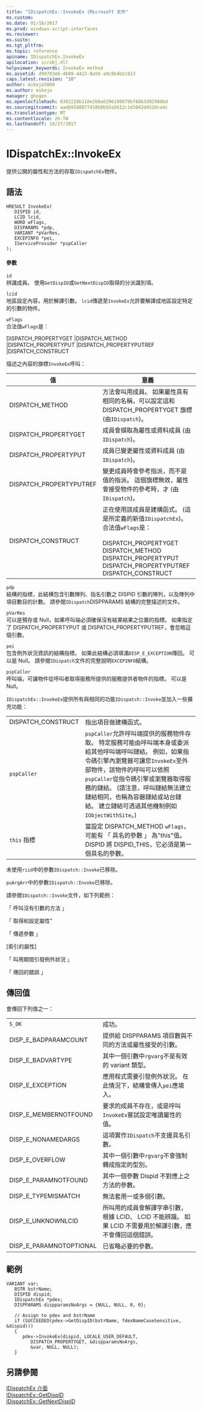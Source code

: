 ```yaml
---
title: "IDispatchEx::InvokeEx |Microsoft 文件"
ms.custom: 
ms.date: 01/18/2017
ms.prod: windows-script-interfaces
ms.reviewer: 
ms.suite: 
ms.tgt_pltfrm: 
ms.topic: reference
apiname: IDispatchEx.InvokeEx
apilocation: scrobj.dll
helpviewer_keywords: InvokeEx method
ms.assetid: d90783e6-4b89-4423-8a56-a9c8b4b2c813
caps.latest.revision: "10"
author: mikejo5000
ms.author: mikejo
manager: ghogen
ms.openlocfilehash: 6302228b110e2b0a6296190079bf60b3d92980bd
ms.sourcegitcommit: aadb9588877418b8b55a5612c1d3842d4520ca4c
ms.translationtype: MT
ms.contentlocale: zh-TW
ms.lasthandoff: 10/27/2017
---
```

# <a name="idispatchexinvokeex"></a>IDispatchEx::InvokeEx
提供公開的屬性和方法的存取`IDispatchEx`物件。  
  
## <a name="syntax"></a>語法  
  
```  
HRESULT InvokeEx(  
   DISPID id,  
   LCID lcid,  
   WORD wFlags,  
   DISPARAMS *pdp,  
   VARIANT *pVarRes,   
   EXCEPINFO *pei,   
   IServiceProvider *pspCaller   
);  
```  
  
#### <a name="parameters"></a>參數  
 `id`  
 辨識成員。 使用`GetDispID`或`GetNextDispID`取得的分派識別項。  
  
 `lcid`  
 地區設定內容，用於解譯引數。 `lcid`傳遞至`InvokeEx`允許要解譯成地區設定特定的引數的物件。  
  
 `wFlags`  
 合法值`wFlags`是：  
  
 DISPATCH_PROPERTYGET &#124;DISPATCH_METHOD &#124;DISPATCH_PROPERTYPUT &#124;DISPATCH_PROPERTYPUTREF &#124;DISPATCH_CONSTRUCT  
  
 描述之內容的旗標`InvokeEx`呼叫：  
  
|值|意義|  
|-----------|-------------|  
|DISPATCH_METHOD|方法會叫用成員。 如果屬性具有相同的名稱，可以設定這和 DISPATCH_PROPERTYGET 旗標 (由`IDispatch`)。|  
|DISPATCH_PROPERTYGET|成員會擷取為屬性或資料成員 (由`IDispatch`)。|  
|DISPATCH_PROPERTYPUT|成員已變更屬性或資料成員 (由`IDispatch`)。|  
|DISPATCH_PROPERTYPUTREF|變更成員時會參考指派，而不是值的指派。 這個旗標無效，屬性會接受物件的參考時，才 (由`IDispatch`)。|  
|DISPATCH_CONSTRUCT|正在使用該成員是建構函式。 (這是所定義的新值`IDispatchEx`)。 合法值`wFlags`是：<br /><br /> DISPATCH_PROPERTYGET DISPATCH_METHOD DISPATCH_PROPERTYPUT DISPATCH_PROPERTYPUTREF DISPATCH_CONSTRUCT|  
  
 `pdp`  
 結構的指標，此結構包含引數陣列、指名引數之 DISPID 引數的陣列，以及陣列中項目數目的計數。 請參閱`IDispatch`DISPPARAMS 結構的完整描述的文件。  
  
 `pVarRes`  
 可以是預存或 Null，如果呼叫端必須確保沒有結果結果之位置的指標。 如果指定了 DISPATCH_PROPERTYPUT 或 DISPATCH_PROPERTYPUTREF，會忽略這個引數。  
  
 `pei`  
 包含例外狀況資訊的結構指標。 如果此結構必須填滿`DISP_E_EXCEPTION`傳回。 可以是 Null。 請參閱`IDispatch`文件的完整說明`EXCEPINFO`結構。  
  
 `pspCaller`  
 呼叫端，可讓物件從呼叫者取得服務所提供的服務提供者物件的指標。 可以是 Null。  
  
 `IDispatchEx::InvokeEx`提供所有與相同的功能`IDispatch::Invoke`並加入一些擴充功能：  
  
|||  
|-|-|  
|DISPATCH_CONSTRUCT|指出項目做建構函式。|  
|`pspCaller`|`pspCaller`允許呼叫端提供的服務物件存取。 特定服務可能由呼叫端本身或委派給其他呼叫端呼叫鏈結。 例如，如果指令碼引擎內瀏覽器可讓您`InvokeEx`至外部物件，該物件的呼叫可以依照`pspCaller`從指令碼引擎或瀏覽器取得服務的鏈結。 (請注意，呼叫鏈結無法建立鏈結相同，也稱為容器鏈結或站台鏈結。 建立鏈結可透過其他機制例如`IObjectWithSite`。)|  
|`this` 指標|當設定 DISPATCH_METHOD `wFlags`，可能有 「 具名的參數 」 為"this"值。 DISPID 將 DISPID_THIS，它必須是第一個具名的參數。|  
  
 未使用`riid`中的參數`IDispatch::Invoke`已移除。  
  
 `puArgArr`中的參數`IDispatch::Invoke`已移除。  
  
 請參閱`IDispatch::Invoke`文件，如下列範例：  
  
 「 呼叫沒有引數的方法 」  
  
 「 取得和設定屬性"  
  
 「 傳遞參數 」  
  
 [索引的屬性]  
  
 「 叫用期間引發例外狀況 」  
  
 「 傳回的錯誤 」  
  
## <a name="return-value"></a>傳回值  
 會傳回下列值之一：  
  
|||  
|-|-|  
|`S_OK`|成功。|  
|DISP_E_BADPARAMCOUNT|提供給 DISPPARAMS 項目數與不同的方法或屬性接受的引數。|  
|DISP_E_BADVARTYPE|其中一個引數中`rgvarg`不是有效的 variant 類型。|  
|DISP_E_EXCEPTION|應用程式需要引發例外狀況。 在此情況下，結構會傳入`pei`應填入。|  
|DISP_E_MEMBERNOTFOUND|要求的成員不存在，或是呼叫`InvokeEx`嘗試設定唯讀屬性的值。|  
|DISP_E_NONAMEDARGS|這項實作`IDispatch`不支援具名引數。|  
|DISP_E_OVERFLOW|其中一個引數中`rgvarg`不會強制轉成指定的型別。|  
|DISP_E_PARAMNOTFOUND|其中一個參數 Dispid 不對應上之方法的參數。|  
|DISP_E_TYPEMISMATCH|無法套用一或多個引數。|  
|DISP_E_UNKNOWNLCID|所叫用的成員會解譯字串引數，根據 LCID、 LCID 不能辨識。 如果 LCID 不需要用於解譯引數，應不會傳回這個錯誤。|  
|DISP_E_PARAMNOTOPTIONAL|已省略必要的參數。|  
  
## <a name="example"></a>範例  
  
```  
VARIANT var;  
   BSTR bstrName;  
   DISPID dispid;  
   IDispatchEx *pdex;  
   DISPPARAMS dispparamsNoArgs = {NULL, NULL, 0, 0};  
  
   // Assign to pdex and bstrName  
   if (SUCCEEDED(pdex->GetDispID(bstrName, fdexNameCaseSensitive, &dispid)))  
   {  
      pdex->InvokeEx(dispid, LOCALE_USER_DEFAULT,  
         DISPATCH_PROPERTYGET, &dispparamsNoArgs,   
         &var, NULL, NULL);  
   }  
```  
  
## <a name="see-also"></a>另請參閱  
 [IDispatchEx 介面](../../winscript/reference/idispatchex-interface.md)   
 [IDispatchEx::GetDispID](../../winscript/reference/idispatchex-getdispid.md)   
 [IDispatchEx::GetNextDispID](../../winscript/reference/idispatchex-getnextdispid.md)